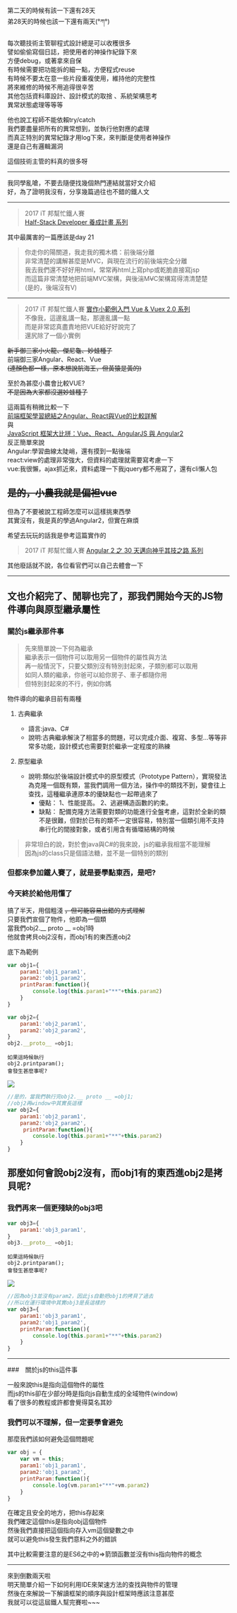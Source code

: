 第二天的時候有該一下還有28天  
弟28天的時候也該一下還有兩天(°ཀ°)    

每次聽技術主管聊程式設計總是可以收穫很多  
譬如偷偷寫個日誌，把使用者的神操作紀錄下來  
方便debug，或著拿來自保  
有時候需要把功能拆的細一點，方便程式reuse  
有時候不要太在意一些片段重複使用，維持他的完整性  
將來維修的時候不用追得很辛苦  
其他包括資料庫設計、設計模式的取捨 、系統架構思考  
異常狀態處理等等等  

他也說工程師不能依賴try/catch  
我們要盡量把所有的異常想到，並執行他對應的處理  
而真正特別的異常紀錄才用log下來，來判斷是使用者神操作  
還是自己有邏輯漏洞  

這個技術主管的料真的很多呀  

--- 

我同學亂嗆，不要去隨便找幾個熱門連結就當好文介紹  
好，為了證明我沒有，分享幾篇過往也不錯的鐵人文  

---

>2017 iT 邦幫忙鐵人賽  
[Half-Stack Developer 養成計畫 系列](https://ithelp.ithome.com.tw/users/20091346/ironman/1150)  

其中最厲害的一篇應該是day 21 
> 你走你的陽關道，我走我的獨木橋：前後端分離  
非常清楚的講解甚麼是MVC，與現在流行的前後端完全分離  
我去我們還不好好用html，常常再html上寫php或乾脆直接寫jsp  
而這篇非常清楚地把前端MVC架構，與後湍M~~V~~C架構寫得清清楚楚   
(是的，後端沒有V)

--- 
>2017 iT 邦幫忙鐵人賽 
[實作小範例入門 Vue & Vuex 2.0 系列](https://ithelp.ithome.com.tw/users/20103326/ironman/1114)  
不像我，這邊亂講一點，那邊亂講一點  
而是非常認真盡責地把VUE給好好說完了  
還尻除了一個小實例  

~~新手御三家小火龍、傑尼龜、妙蛙種子~~  
前端御三家Angular、React、Vue  
~~(連顏色都一樣，原本想說航海王，但黃猿是黃的)~~

至於為甚麼小農會比較VUE?  
~~不是因為大家都沒選妙蛙種子~~   
 
這兩篇有稍微比較一下    
[前端框架學習總結之Angular、React與Vue的比較詳解](https://codertw.com/%E5%89%8D%E7%AB%AF%E9%96%8B%E7%99%BC/243966/)  
與   
[JavaScript 框架大比拼：Vue、React、AngularJS 與 Angular2 ](https://buzzorange.com/techorange/2017/07/31/all-about-javascript-framework/)  
反正簡單來說  
Angular:學習曲線太陡峭，還有摸到一點後端  
react:view的處理非常強大，但資料的處理就需要寫考慮一下  
vue:我很懶，ajax抓近來，資料處理一下我jquery都不用寫了，還有cli懶人包  

~~是的，小農我就是偏袒vue~~  
---
但為了不要被說工程師怎麼可以這樣挑東西學  
其實沒有，我是真的學過Angular2，但實在麻煩  

希望去玩玩的話我是參考這篇實作的  
>2017 iT 邦幫忙鐵人賽 
[Angular 2 之 30 天邁向神乎其技之路 系列](https://ithelp.ithome.com.tw/users/20103745/ironman/1160)   

其他廢話就不說，各位看官們可以自己去體會一下  

---
## 文也介紹完了、閒聊也完了，那我們開始今天的JS物件導向與原型繼承屬性  

### 關於js繼承那件事

>先來簡單說一下何為繼承  
繼承表示一個物件可以取用另一個物件的屬性與方法  
再一般情況下，只要父類別沒有特別封起來，子類別都可以取用  
如同人類的繼承，你爸可以給你房子、車子都隨你用  
但特別封起來的不行，例如你媽

物件導向的繼承目前有兩種  
1. 古典繼承  
    * 語言:java、C# 
    * 說明:古典繼承解決了相當多的問題，可以完成介面、複寫、多型...等等非常多功能，設計模式也需要對於繼承一定程度的熟練

2. 原型繼承  
    * 說明:類似於後端設計模式中的原型模式（Prototype Pattern），實現發法為克隆一個既有類，當我們調用一個方法，操作中的類找不到，變會往上查找，這種繼承連原本的優缺點也一起帶過來了  
        * 優點： 1、性能提高。 2、逃避構造函數的約束。
        * 缺點： 配備克隆方法需要對類的功能進行全盤考慮，這對於全新的類不是很難，但對於已有的類不一定很容易，特別當一個類引用不支持串行化的間接對象，或者引用含有循環結構的時候  

>非常坦白的說，對於會java與C#的我來說，js的繼承我相當不能理解  
因為js的class只是個語法糖，並不是一個特別的類別  

### 但都來參加鐵人賽了，就是要學點東西，是吧?  
### 今天終於給他用懂了  

搞了半天，用個粗淺 ~~，但可能容易出錯的方式理解~~  
只要我們宣個了物件，他即為一個類  
當我們obj2.__ proto __ =obj1時  
他就會拷貝obj2沒有，而obj1有的東西進obj2  

底下為範例  
```js
var obj1={
    param1:'obj1_param1',
    param2:'obj1_param2',
    printParam:function(){
        console.log(this.param1+"**"+this.param2)
    }
}

var obj2={
    param1:'obj2_param1',
    param2:'obj2_param2',   
}
obj2.__proto__ =obj1;
```
    如果這時候執行  
    obj2.printparam();
    會發生甚麼事呢?  

![](https://CY810912.github.io/img/028001.JPG)  
```js
//是的，當我們執行完obj2.__ proto __ =obj1;
//obj2再window中其實長這樣
var obj2={
    param1:'obj2_param1',
    param2:'obj2_param2',   
     printParam:function(){
        console.log(this.param1+"**"+this.param2)
    }
}
```
## 那麼如何會說obj2沒有，而obj1有的東西進obj2是拷貝呢?
### 我們再來一個更殘缺的obj3吧
```js
var obj3={
    param1:'obj3_param1',
}
obj3.__proto__ =obj1;
```
    如果這時候執行  
    obj2.printparam();
    會發生甚麼事呢?  
![](https://CY810912.github.io/img/028002.JPG)
```js
//因為obj3並沒有param2，因此js自動把obj1的拷貝了過去
//所以在運行環境中其實obj3是長這樣的  
var obj3={
    param1:'obj3_param1',
    param2:'obj1_param2',
    printParam:function(){
        console.log(this.param1+"**"+this.param2)
    }
}
```

---

###　關於js的this這件事  

一般來說this是指向這個物件的屬性    
而js的this卻在少部分時是指向js自動生成的全域物件(window)  
看了很多的教程或許都會覺得莫名其妙

### 我們可以不理解，但一定要學會避免  

那麼我們該如何避免這個問題呢  
```js
var obj = {
    var vm = this;
    param1:'obj1_param1',
    param2:'obj1_param2',
    printParam:function(){
        console.log(vm.param1+"**"+vm.param2)
    }
}
```
在確定且安全的地方，把this存起來  
我們確定這個this是指向obj這個物件  
然後我們直接把這個指向存入vm這個變數之中  
就可以避免this發生我們意料之外的錯誤  

其中比較需要注意的是ES6之中的=>箭頭函數並沒有this指向物件的概念  

---

來到倒數兩天啦  
明天簡單介紹一下如何利用IDE來架速方法的查找與物件的管理  
然後在來解說一下解讀框架的順序與設計框架時應該注意甚麼  
我就可以從這屆鐵人幫完賽啦~~~


